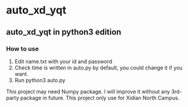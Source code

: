 # auto_xd_yqt

## auto_xd_yqt in python3 edition

### How to use

1. Edit name.txt with your id and password
2. Check time is written in auto.py by default, you could change it if you want.
3. Run python3 auto.py

This project may need Numpy package. I will improve it without any 3rd-party package in future.
This project only use for Xidian North Campus.